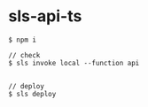 # sls-api-ts

```
$ npm i
```

```
// check
$ sls invoke local --function api


// deploy
$ sls deploy
```
